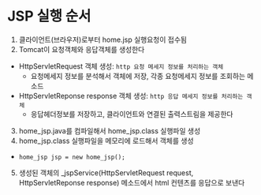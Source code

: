 # JSP 실행 순서
1. 클라이언트(브라우저)로부터 home.jsp 실행요청이 접수됨
2. Tomcat이 요청객체와 응답객체를 생성한다
- HttpServletRequest 객체 생성: `http 요청 메세지 정보를 처리하는 객체`
  + 요청메세지 정보를 분석해서 객체에 저장, 각종 요청메세지 정보를 조회하는 메소드
- HttpServletReponse response 객체 생성: `http 응답 메세지 정보를 처리하는 객체`
  + 응답헤더정보를 저장하고, 클라이언트와 연결된 출력스트림을 제공한다
3. home_jsp.java를 컴파일해서 home_jsp.class 실행파일 생성
4. home_jsp.class 실행파일을 메모리에 로드해서 객체를 생성
- `home_jsp jsp = new home_jsp();`
5. 생성된 객체의 _jspService(HttpServletRequest request, HttpServletReponse response) 메소드에서 html 컨텐츠를 응답으로 보낸다
